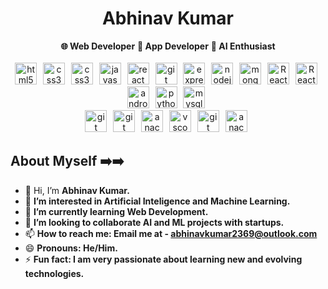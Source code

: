 <!-- Profile Name -->
<div>
    <h1 align="center">Abhinav Kumar</h1>
</div>


<!-- This is with the non breaking space -->
<div align="center">
    <span><b>🌐&nbsp;Web&nbsp;Developer</b></span>
    <span><b>📱&nbsp;App&nbsp;Developer</b></span>
    <span><b>🤖&nbsp;AI&nbsp;Enthusiast</b></span>
</div>


<br/>

<!-- Icons -->
<div align="center">
    <img src="https://skillicons.dev/icons?i=html" height="35" alt="html5 logo"  />
    <img width="2" />
    <img src="https://skillicons.dev/icons?i=css" height="35" alt="css3 logo"  />
    <img width="2" />
    <img src="https://skillicons.dev/icons?i=tailwindcss" height="35" alt="css3 logo"  />
    <img width="2" />
    <img src="https://skillicons.dev/icons?i=js" height="35" alt="javascript logo"  />
    <img width="2" />
    <img src="https://skillicons.dev/icons?i=react" height="35" alt="react logo"  />
    <img width="2" />
    <img src="https://skillicons.dev/icons?i=vite" height="35" alt="git logo"  />
    <img width="2" />
    <img src="https://skillicons.dev/icons?i=express" height="35" alt="express logo"  />
    <img width="2" />
    <img src="https://skillicons.dev/icons?i=nodejs" height="35" alt="nodejs logo"  />
    <img width="2" />
    <img src="https://skillicons.dev/icons?i=mongodb" height="35" alt="mongodb logo"  />
    <img width="2" />
    <img src="https://skillicons.dev/icons?i=aws" height="35" alt="React Native logo" />
    <img width="2" />
    <img src="https://is1-ssl.mzstatic.com/image/thumb/Purple221/v4/93/00/f6/9300f6bd-37d4-fee9-b417-c941629555eb/AppIcon-0-0-1x_U007emarketing-0-8-0-85-220.png/246x0w.webp" height="35" alt="React Native logo" />
    <img width="2" />
    <img src="https://skillicons.dev/icons?i=androidstudio" height="35" alt="androidstudio logo"  />
    <img width="2" />
    <img src="https://skillicons.dev/icons?i=py" height="35" alt="python logo"  />
    <img width="2" />
    <img src="https://skillicons.dev/icons?i=mysql" height="35" alt="mysql logo"  />
    <img width="2" />
</div>


<div align="center">
    <img src="https://skillicons.dev/icons?i=cpp" height="35" alt="git logo"  />
    <img width="2" />
    <img src="https://skillicons.dev/icons?i=git" height="35" alt="git logo"  />
    <img width="2" />
    <img src="https://skillicons.dev/icons?i=linux" height="35" alt="anaconda logo"  />
    <img width="2" />
    <img src="https://skillicons.dev/icons?i=vscode" height="35" alt="vscode logo"  />
    <img width="2" />
    <img src="https://skillicons.dev/icons?i=visualstudio" height="35" alt="git logo"  />
    <img width="2" />
    <img src="https://cdn.jsdelivr.net/gh/devicons/devicon/icons/anaconda/anaconda-original.svg" height="35" alt="anaconda logo"  />
    <img width="2" />
</div>

## About Myself ➡️➡️
- 👋 Hi, I’m **Abhinav Kumar.**
- 👀 **I’m interested in Artificial Inteligence and Machine Learning.**
- 🌱 **I’m currently learning Web Development.**
- 💞️ **I’m looking to collaborate AI and ML projects with startups.**
- 📫 **How to reach me: Email me at - abhinavkumar2369@outlook.com**
- 😄 **Pronouns: He/Him.**
- ⚡ **Fun fact: I am very passionate about learning new and evolving technologies.**
